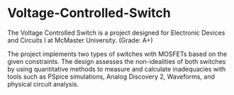 # Voltage-Controlled-Switch
The Voltage Controlled Switch is a project designed for Electronic Devices and Circuits I at McMaster University. (Grade: A+)

The project implements two types of switches with MOSFETs based on the given constraints. The design assesses the non-idealities of both switches by using quantitative methods to measure and calculate inadequacies with tools such as PSpice simulations, Analog Discovery 2, Waveforms, and physical circuit analysis.
